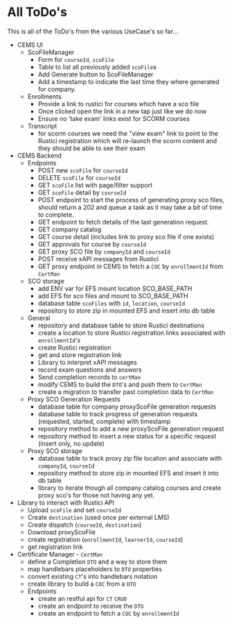 # All ToDo's

This is all of the ToDo's from the various UseCase's so far...

- CEMS UI
  - ScoFileManager
    - Form for `courseId`, `scoFile`
    - Table to list all previously added `scoFile`s
    - Add Generate button to ScoFileManager
    - Add a timestamp to indicate the last time they where generated for company.
  - Enrollments
    - Provide a link to rustici for courses which have a sco file
    - Once clicked open the link in a new tap just like we do now
    - Ensure no 'take exam' links exist for SCORM courses
  - Transcript
    - for scorm courses we need the "view exam" link to point to the Rustici registration which will re-launch the scorm content and they should be able to see their exam
- CEMS Backend
  - Endpoints
    - POST new `scoFile` for `courseId`
    - DELETE `scoFile` for `courseId`
    - GET `scoFile` list with page/filter support
    - GET `scoFile` detail by `courseId`
    - POST endpoint to start the process of generating proxy sco files, should return a 202 and queue a task as it may take a bit of time to complete.
    - GET endpoint to fetch details of the last generation request.
    - GET company catalog
    - GET course detail (includes link to proxy sco file if one exists)
    - GET approvals for course by `courseId`
    - GET proxy SCO file by `companyId` and `courseId`
    - POST receive xAPI messages from Rustici
    - GET proxy endpoint in CEMS to fetch a `COC` by `enrollmentId` from `CertMan`
  - SCO storage
    - add ENV var for EFS mount location SCO_BASE_PATH
    - add EFS for sco files and mount to SCO_BASE_PATH
    - database table `scoFiles` with `id`, `location`, `courseId`
    - repository to store zip in mounted EFS and insert into db table
  - General
    - repository and database table to store Rustici destinations
    - create a location to store Rustici registration links associated with `enrollmentId`'s
    - create Rustici registration
    - get and store registration link
    - Library to interpret xAPI messages
    - record exam questions and answers
    - Send completion records to `certMan`
    - modify CEMS to build the `DTO`'s and push them to `CertMan`
    - create a migration to transfer past completion data to `CertMan`
  - Proxy SCO Generation Requests
    - database table for company proxyScoFile generation requests
    - database table to track progress of generation requests (requested, started, complete) with timestamp
    - repository method to add a new proxyScoFile generation request
    - repository method to insert a new status for a specific request (insert only, no update)
  - Proxy SCO storage
    - database table to track proxy zip file location and associate with `companyId`, `courseId`
    - repository method to store zip in mounted EFS and insert it into db table
    - library to iterate though all company catalog courses and create proxy sco's for those not having any yet.
- Library to interact with Rustici API
  - Upload `scoFile` and set `courseId`
  - Create `destination` (used once per external LMS)
  - Create dispatch (`courseId`, `destination`)
  - Download proxyScoFile
  - create registration (`enrollmentId`, `learnerId`, `courseId`)
  - get registration link
- Certificate Manager  - `CertMan`
  - define a Completion `DTO` and a way to store them
  - map handlebars placeholders to `DTO` properties
  - convert existing `CT`'s into handlebars notation
  - create library to build a `COC` from a `DTO`
  - Endpoints
    - create an restful api for `CT` `CRUD`
    - create an endpoint to receive the `DTO`
    - create an endpoint to fetch a `COC` by `enrollmentId`
